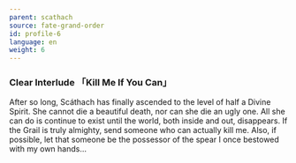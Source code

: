 ```yaml
---
parent: scathach
source: fate-grand-order
id: profile-6
language: en
weight: 6
---
```


### Clear Interlude 「Kill Me If You Can」

After so long, Scáthach has finally ascended to the level of half a Divine Spirit.
She cannot die a beautiful death, nor can she die an ugly one.
All she can do is continue to exist until the world, both inside and out, disappears.
If the Grail is truly almighty, send someone who can actually kill me.
Also, if possible, let that someone be the possessor of the spear I once bestowed with my own hands…
